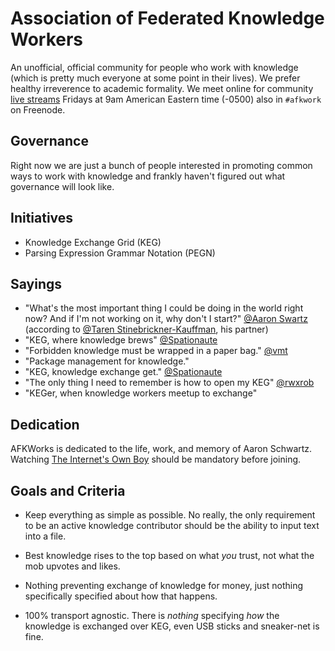 # Association of Federated Knowledge Workers

An unofficial, official community for people who work with knowledge
(which is pretty much everyone at some point in their lives). We prefer
healthy irreverence to academic formality. We meet online for community
[live streams](https://rwxrob.live) Fridays at 9am American Eastern
time (-0500) also in `#afkwork` on Freenode.

## Governance

Right now we are just a bunch of people interested in promoting common
ways to work with knowledge and frankly haven't figured out what
governance will look like.

## Initiatives

* Knowledge Exchange Grid (KEG)
* Parsing Expression Grammar Notation (PEGN)

## Sayings

* "What's the most important thing I could be doing in the world right
  now? And if I'm not working on it, why don't I start?" [\@Aaron
  Swartz](https://pt.wikipedia.org/wiki/Aaron_Swartz) (according to
  [\@Taren
  Stinebrickner-Kauffman](https://en.wikipedia.org/wiki/Taren_Stinebrickner-Kauffman),
  his partner)
* "KEG, where knowledge brews" [\@Spationaute](https://twitch.tv/Spationaute)
* "Forbidden knowledge must be wrapped in a paper bag." [\@vmt](https://twitch.tv/vmt)
* "Package management for knowledge." 
* "KEG, knowledge exchange get." [\@Spationaute](https://twitch.tv/Spationaute) 
* "The only thing I need to remember is how to open my KEG" [\@rwxrob](https://twitch.tv/rwxrob)
* "KEGer, when knowledge workers meetup to exchange"

## Dedication

AFKWorks is dedicated to the life, work, and memory of Aaron Schwartz.
Watching [The Internet's Own
Boy](https://duck.com/lite?kd=-1&kp=-1&q=The+Internet's+Own+Boy) should
be mandatory before joining.

## Goals and Criteria

* Keep everything as simple as possible. No really, the only requirement
  to be an active knowledge contributor should be the ability to input
  text into a file.

* Best knowledge rises to the top based on what *you* trust, not what
  the mob upvotes and likes.

* Nothing preventing exchange of knowledge for money, just nothing
  specifically specified about how that happens.

* 100% transport agnostic. There is *nothing* specifying *how* the knowledge is
  exchanged over KEG, even USB sticks and sneaker-net is fine.
